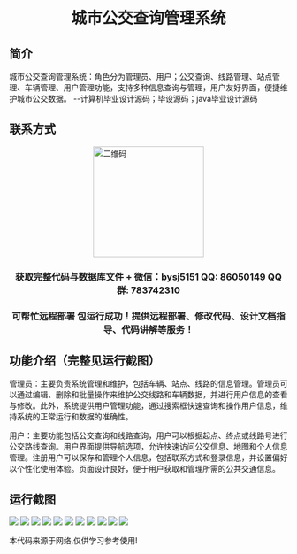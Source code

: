 <p><h1 align="center">城市公交查询管理系统</h1></p>

## 简介
城市公交查询管理系统：角色分为管理员、用户；公交查询、线路管理、站点管理、车辆管理、用户管理功能，支持多种信息查询与管理，用户友好界面，便捷维护城市公交数据。    --计算机毕业设计源码；毕设源码；java毕业设计源码


## 联系方式
<img src="https://bs-1329754181.cos.ap-shanghai.myqcloud.com/wx.jpg" alt="二维码" style="display: block; margin: 0 auto;" width="200px">
<p><h3 align="center">获取完整代码与数据库文件 + 微信：bysj5151 QQ: 86050149 QQ群: 783742310</h3></p>
<p><h3 align="center">可帮忙远程部署 包运行成功！提供远程部署、修改代码、设计文档指导、代码讲解等服务！</h3></p>

## 功能介绍（完整见运行截图）
管理员：主要负责系统管理和维护，包括车辆、站点、线路的信息管理。管理员可以通过编辑、删除和批量操作来维护公交线路和车辆数据，并进行用户信息的查看与修改。此外，系统提供用户管理功能，通过搜索框快速查询和操作用户信息，维持系统的正常运行和数据的准确性。

用户：主要功能包括公交查询和线路查询，用户可以根据起点、终点或线路号进行公交路线查询。用户界面提供导航选项，允许快速访问公交信息、地图和个人信息管理。注册用户可以保存和管理个人信息，包括联系方式和登录信息，并设置偏好以个性化使用体验。页面设计良好，便于用户获取和管理所需的公共交通信息。


## 运行截图
![](imgs/588112-20211016083006619-1168836578.png)
![](imgs/588112-20211016083013702-1308307074.png)
![](imgs/588112-20211016083019331-2130977554.png)
![](imgs/588112-20211016083026234-1357905638.png)
![](imgs/588112-20211016083031984-1729466607.png)
![](imgs/588112-20211016083037905-21468280.png)
![](imgs/588112-20211016083045221-1232779902.png)
![](imgs/588112-20211016083054033-1705919751.png)
![](imgs/588112-20211016083101306-2109201949.png)
![](imgs/588112-20211016083109046-763858772.png)
![](imgs/588112-20211016083114851-1562444329.png)

<p>本代码来源于网络,仅供学习参考使用!</p>
